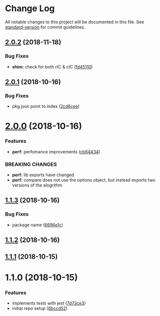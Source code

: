 # Change Log

All notable changes to this project will be documented in this file. See [standard-version](https://github.com/conventional-changelog/standard-version) for commit guidelines.

<a name="2.0.2"></a>
## [2.0.2](https://github.com/pictalk/levenshtein.js/compare/v2.0.1...v2.0.2) (2018-11-18)


### Bug Fixes

* **shim:** check for both rIC & cIC ([fd45110](https://github.com/pictalk/levenshtein.js/commit/fd45110))



<a name="2.0.1"></a>
## [2.0.1](https://github.com/pictalk/levenshtein.js/compare/v2.0.0...v2.0.1) (2018-10-16)


### Bug Fixes

* pkg.json point to index ([2cd6cee](https://github.com/pictalk/levenshtein.js/commit/2cd6cee))



<a name="2.0.0"></a>
# [2.0.0](https://github.com/pictalk/levenshtein.js/compare/v1.1.3...v2.0.0) (2018-10-16)


### Features

* **perf:** perfomance improvements ([cb64434](https://github.com/pictalk/levenshtein.js/commit/cb64434))


### BREAKING CHANGES

* **perf:** lib exports have changed
* **perf:** compare does not use the options object, but instead exports two versions of the alogrithm



<a name="1.1.3"></a>
## [1.1.3](https://github.com/pictalk/levenshtein.js/compare/v1.1.2...v1.1.3) (2018-10-16)


### Bug Fixes

* package name ([6696e1c](https://github.com/pictalk/levenshtein.js/commit/6696e1c))



<a name="1.1.2"></a>
## [1.1.2](https://github.com/pictalk/levenshtein.js/compare/v1.1.1...v1.1.2) (2018-10-16)



<a name="1.1.1"></a>
## [1.1.1](https://github.com/pictalk/levenshtein.js/compare/v1.1.0...v1.1.1) (2018-10-15)



<a name="1.1.0"></a>
# 1.1.0 (2018-10-15)


### Features

* implements tests with jest ([7d73ce3](https://github.com/pictalk/levenshtein.js/commit/7d73ce3))
* initial repo setup ([6bccd52](https://github.com/pictalk/levenshtein.js/commit/6bccd52))
